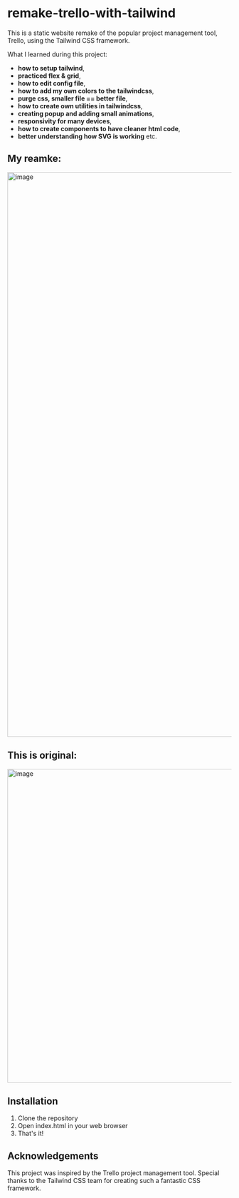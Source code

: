 # remake-trello-with-tailwind

This is a static website remake of the popular project management tool, Trello, using the Tailwind CSS framework.
 
What I learned during this project:
- **how to setup tailwind**, 
- **practiced flex & grid**, 
- **how to edit config file**, 
- **how to add my own colors to the tailwindcss**, 
- **purge css, smaller file == better file**, 
- **how to create own utilities in tailwindcss**, 
- **creating popup and adding small animations**, 
- **responsivity for many devices**, 
- **how to create components to have cleaner html code**, 
- **better understanding how SVG is working** etc. 
 
## My reamke:

<img width="1267" alt="image" src="https://user-images.githubusercontent.com/72867281/227048120-17bb049b-cd3a-4e71-9ed5-a8895a7e7624.png">

## This is original:

<img width="704" alt="image" src="https://user-images.githubusercontent.com/72867281/227048414-3f2a50ae-f601-4a8c-8bc0-f82623fad273.png">

## Installation
1. Clone the repository
2. Open index.html in your web browser
3. That's it!


## Acknowledgements
This project was inspired by the Trello project management tool. Special thanks to the Tailwind CSS team for creating such a fantastic CSS framework.
